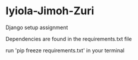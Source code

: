 # Iyiola-Jimoh-Zuri
Django setup assignment

Dependencies are found in the requirements.txt file

run 'pip freeze requirements.txt' in your terminal
